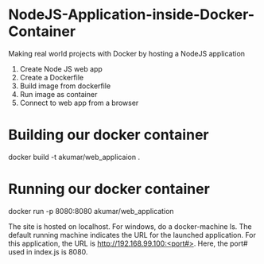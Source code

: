 # NodeJS-Application-inside-Docker-Container
Making real world projects with Docker by hosting a NodeJS application
1. Create Node JS web app
2. Create a Dockerfile
3. Build image from dockerfile
4. Run image as container
5. Connect to web app from a browser 

# Building our docker container
docker build -t akumar/web_applicaion .

# Running our docker container
docker run -p 8080:8080 akumar/web_application

The site is hosted on localhost. For windows, do a docker-machine ls. The default running machine indicates the URL for the launched application. For this application, the URL is http://192.168.99.100:<port#>. Here, the port# used in index.js is 8080.
